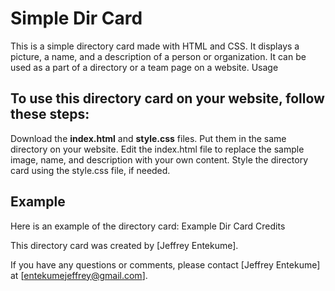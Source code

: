 # Simple Dir Card

This is a simple directory card made with HTML and CSS. It displays a picture, a name, and a description of a person or organization. It can be used as a part of a directory or a team page on a website.
Usage

## To use this directory card on your website, follow these steps:

Download the **index.html** and **style.css** files.
Put them in the same directory on your website.
Edit the index.html file to replace the sample image, name, and description with your own content.
Style the directory card using the style.css file, if needed.

## Example

Here is an example of the directory card:
Example Dir Card
Credits

This directory card was created by [Jeffrey Entekume]. 

If you have any questions or comments, please contact [Jeffrey Entekume] at [entekumejeffrey@gmail.com].
